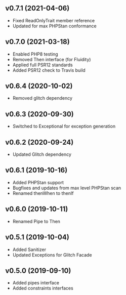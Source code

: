 ## v0.7.1 (2021-04-06)
* Fixed ReadOnlyTrait member reference
* Updated for max PHPStan conformance

## v0.7.0 (2021-03-18)
* Enabled PHP8 testing
* Removed Then interface (for Fluidity)
* Applied full PSR12 standards
* Added PSR12 check to Travis build

## v0.6.4 (2020-10-02)
* Removed glitch dependency

## v0.6.3 (2020-09-30)
* Switched to Exceptional for exception generation

## v0.6.2 (2020-09-24)
* Updated Glitch dependency

## v0.6.1 (2019-10-16)
* Added PHPStan support
* Bugfixes and updates from max level PHPStan scan
* Renamed thenWhen to thenIf

## v0.6.0 (2019-10-11)
* Renamed Pipe to Then

## v0.5.1 (2019-10-04)
* Added Sanitizer
* Updated Exceptions for Glitch Facade

## v0.5.0 (2019-09-10)
* Added pipes interface
* Added constraints interfaces

